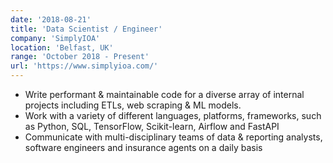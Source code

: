 ```yaml
---
date: '2018-08-21'
title: 'Data Scientist / Engineer'
company: 'SimplyIOA'
location: 'Belfast, UK'
range: 'October 2018 - Present'
url: 'https://www.simplyioa.com/'
---
```


- Write performant & maintainable code for a diverse array of internal projects including ETLs, web scraping & ML models.
- Work with a variety of different languages, platforms, frameworks, such as Python, SQL, TensorFlow, Scikit-learn, Airflow and FastAPI
- Communicate with multi-disciplinary teams of data & reporting analysts, software engineers and insurance agents on a daily basis
